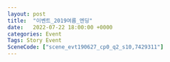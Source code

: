 ```yaml
---
layout: post
title:  "이벤트_2019여름_엔딩"
date:   2022-07-22 18:00:00 +0000
categories: Event
Tags: Story Event
SceneCode: ["scene_evt190627_cp0_q2_s10,7429311"]
---
```

